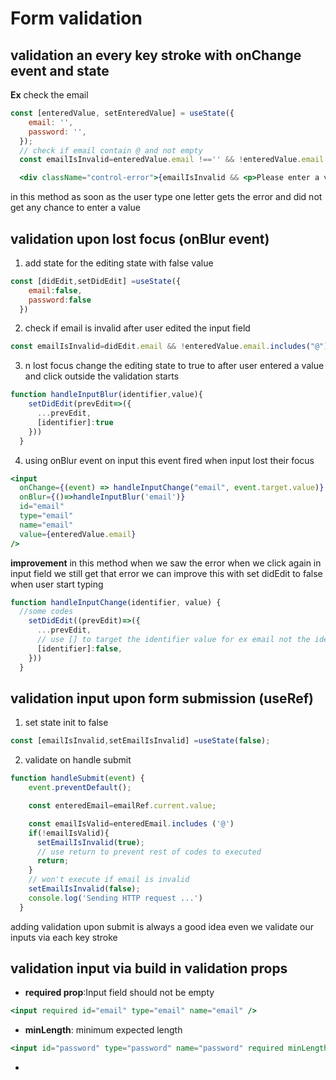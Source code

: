 # Form validation 

## validation an every key stroke with onChange event and state 

**Ex** check the email 
```jsx
const [enteredValue, setEnteredValue] = useState({
    email: '',
    password: '',
  });
  // check if email contain @ and not empty
  const emailIsInvalid=enteredValue.email !=='' && !enteredValue.email.includes("@")

  <div className="control-error">{emailIsInvalid && <p>Please enter a valid email address</p>}</div>
```
in this method as soon as the user type one letter gets the error and did not get any chance to enter a value 

## validation upon lost focus (onBlur event)
1. add state for the editing state with false value 
```jsx
const [didEdit,setDidEdit] =useState({
    email:false,
    password:false
  })
```
2. check if email is invalid after user edited the input field 
```jsx
const emailIsInvalid=didEdit.email && !enteredValue.email.includes("@")
```
3. n lost focus change the editing state to true to after user entered a value and click outside the validation starts 
```jsx
function handleInputBlur(identifier,value){
    setDidEdit(prevEdit=>({
      ...prevEdit,
      [identifier]:true
    }))
  }
```

4. using onBlur event on input this event fired when input lost their focus 
```jsx
<input
  onChange={(event) => handleInputChange("email", event.target.value)}
  onBlur={()=>handleInputBlur('email')}
  id="email"
  type="email"
  name="email"
  value={enteredValue.email}
/>
```
**improvement** in this method when we saw the error when we click again in input field we still get that error 
we can improve this with set didEdit to false when user start typing 
```jsx
function handleInputChange(identifier, value) {
  //some codes
    setDidEdit((prevEdit)=>({
      ...prevEdit,
      // use [] to target the identifier value for ex email not the identifier itself
      [identifier]:false,
    }))
  }
```
## validation input upon form submission (useRef)
1. set state init to false 
```jsx 
const [emailIsInvalid,setEmailIsInvalid] =useState(false);
```

2. validate on handle submit 
```jsx
function handleSubmit(event) {
    event.preventDefault();

    const enteredEmail=emailRef.current.value;

    const emailIsValid=enteredEmail.includes ('@')
    if(!emailIsValid){
      setEmailIsInvalid(true);
      // use return to prevent rest of codes to executed
      return;
    }
    // won't execute if email is invalid
    setEmailIsInvalid(false);
    console.log('Sending HTTP request ...')
  }
```

adding validation upon submit is always a good idea even we validate our inputs via each key stroke 

## validation input via build in validation props 
* **required prop**:Input field should not be empty 
```jsx
<input required id="email" type="email" name="email" />
```
*  **minLength**: minimum expected length
```jsx
<input id="password" type="password" name="password" required minLength={8}/>
```
* 